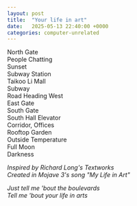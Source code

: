 ```yaml
---
layout: post
title:  "Your life in art"
date:   2025-05-13 22:40:00 +0000
categories: computer-unrelated
---
```


North Gate  
People Chatting  
Sunset  
Subway Station  
Taikoo Li Mall  
Subway  
Road Heading West  
East Gate  
South Gate  
South Hall Elevator  
Corridor, Offices  
Rooftop Garden  
Outside Temperature  
Full Moon  
Darkness

*Inspired by Richard Long's Textworks*  
*Created in Mojave 3's song "My Life in Art"*

*Just tell me 'bout the boulevards*  
*Tell me 'bout your life in arts*